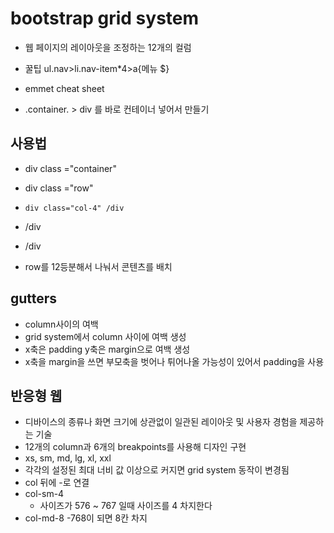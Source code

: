 # bootstrap grid system
- 웹 페이지의 레이아웃을 조정하는 12개의 컬럼

- 꿀팁 ul.nav>li.nav-item*4>a{메뉴 $}
- emmet cheat sheet
- .container. > div 를 바로 컨테이너 넣어서 만들기

## 사용법
- div class ="container"
-   div class ="row"
-     div class="col-4" /div
-   /div
- /div

- row를 12등분해서 나눠서 콘텐츠를 배치

## gutters
- column사이의 여백
- grid system에서 column 사이에 여백 생성
- x축은 padding y축은 margin으로 여백 생성
- x축을 margin을 쓰면 부모축을 벗어나 튀어나올 가능성이 있어서 padding을 사용

## 반응형 웹
- 디바이스의 종류나 화면 크기에 상관없이 일관된 레이아웃 및 사용자 경험을 제공하는 기술
- 12개의 column과 6개의 breakpoints를 사용해 디자인 구현
- xs, sm, md, lg, xl, xxl
- 각각의 설정된 최대 너비 값 이상으로 커지면 grid system 동작이 변경됨
- col 뒤에 -로 연결
- col-sm-4
  - 사이즈가 576 ~ 767 일때 사이즈를 4 차지한다
- col-md-8
  -768이 되면 8칸 차지
